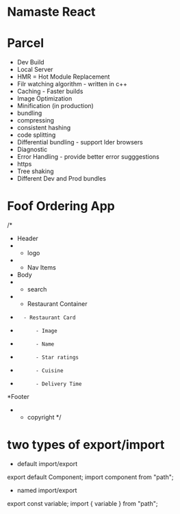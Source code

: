 # Namaste React
 
# Parcel
- Dev Build
- Local Server
- HMR = Hot Module Replacement
- Filr watching algorithm - written in c++
- Caching - Faster builds
- Image Optimization
- Minification (in production)
- bundling
- compressing
- consistent hashing
- code splitting
- Differential bundling - support lder browsers
- Diagnostic
- Error Handling - provide better error sugggestions
- https
- Tree shaking
- Different Dev and Prod bundles

# Foof Ordering App

/*
* Header
*   - logo
*   - Nav Items
* Body
*   - search
*   - Restaurant Container
*       - Restaurant Card
*           - Image
*           - Name
*           - Star ratings
*           - Cuisine
*           - Delivery Time
*Footer
*   - copyright	
*/

# two types of export/import

- default import/export

export default Component;
import component from "path";

- named import/export

export const variable;
import { variable } from "path";
